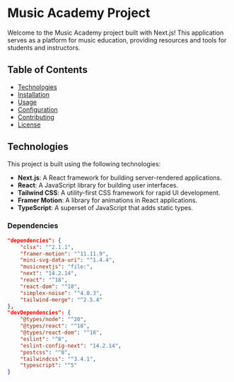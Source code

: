# Music Academy Project

Welcome to the Music Academy project built with Next.js! This application serves as a platform for music education, providing resources and tools for students and instructors.

## Table of Contents

- [Technologies](#technologies)
- [Installation](#installation)
- [Usage](#usage)
- [Configuration](#configuration)
- [Contributing](#contributing)
- [License](#license)

## Technologies

This project is built using the following technologies:

- **Next.js**: A React framework for building server-rendered applications.
- **React**: A JavaScript library for building user interfaces.
- **Tailwind CSS**: A utility-first CSS framework for rapid UI development.
- **Framer Motion**: A library for animations in React applications.
- **TypeScript**: A superset of JavaScript that adds static types.

### Dependencies

```json
"dependencies": {
    "clsx": "^2.1.1",
    "framer-motion": "^11.11.9",
    "mini-svg-data-uri": "^1.4.4",
    "musicnextjs": "file:",
    "next": "14.2.14",
    "react": "^18",
    "react-dom": "^18",
    "simplex-noise": "^4.0.3",
    "tailwind-merge": "^2.5.4"
},
"devDependencies": {
    "@types/node": "^20",
    "@types/react": "^18",
    "@types/react-dom": "^18",
    "eslint": "^8",
    "eslint-config-next": "14.2.14",
    "postcss": "^8",
    "tailwindcss": "^3.4.1",
    "typescript": "^5"
}
